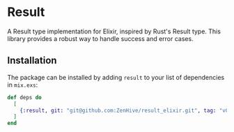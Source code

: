 # Result

<!-- Result Module Doc Separator !-->
A Result type implementation for Elixir, inspired by Rust's Result type. This library provides a
robust way to handle success and error cases.

## Installation

The package can be installed by adding `result` to your list of dependencies in `mix.exs`:

```elixir
def deps do
  [
    {:result, git: "git@github.com:ZenHive/result_elixir.git", tag: "v0.4.0"},
  ]
end
```

<!-- Result Module Doc Separator !-->
